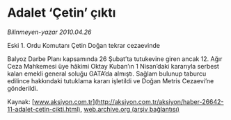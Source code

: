 # Adalet ‘Çetin’ çıktı

*Bilinmeyen-yazar 2010.04.26*

<font class="agenda2NewsSpot">
 Eski 1. Ordu Komutanı Çetin Doğan tekrar cezaevinde
</font>
<font class="newsDetail">
 <p class="MsoNormal">
  Balyoz Darbe Planı kapsamında 26 Şubat’ta tutukevine giren ancak 12. Ağır Ceza Mahkemesi üye hâkimi Oktay Kuban’ın 1 Nisan’daki kararıyla serbest kalan emekli general soluğu GATA’da almıştı. Sağlam bulunup taburcu edilince hakkındaki tutuklama kararı işletildi ve Doğan Metris Cezaevi’ne gönderildi.
 </p>
</font>

Kaynak: [www.aksiyon.com.tr](http://aksiyon.com.tr/aksiyon/haber-26642-11-adalet-cetin-cikti.html), [web.archive.org (arşiv bağlantısı)](http://web.archive.org/web/20101120065452/http://aksiyon.com.tr/aksiyon/haber-26642-11-adalet-cetin-cikti.html)
